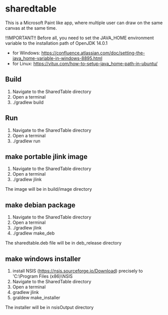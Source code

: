 # sharedtable

This is a Microsoft Paint like app, where multiple user can draw on the same canvas at the same time.

!!IMPORTANT!! Before all, you need to set the JAVA_HOME environment variable to the installation path of OpenJDK 14.0.1

* for Windows: https://confluence.atlassian.com/doc/setting-the-java_home-variable-in-windows-8895.html
* for Linux: https://vitux.com/how-to-setup-java_home-path-in-ubuntu/

## Build
1. Navigate to the SharedTable directory
1. Open a terminal
1. ./gradlew build

## Run
1. Navigate to the SharedTable directory
1. Open a terminal
1. ./gradlew run

## make portable jlink image
1. Navigate to the SharedTable directory
1. Open a terminal
1. ./gradlew jlink

The image will be in build/image directory

## make debian package
1. Navigate to the SharedTable directory
1. Open a terminal
1. ./gradlew jlink
1. ./gradlew make_deb

The sharedtable.deb file will be in deb_release directory

## make windows installer
1. install NSIS (https://nsis.sourceforge.io/Download) precisely to 'C:\Program Files (x86)\NSIS
1. Navigate to the SharedTable directory
1. Open a terminal
1. gradlew jlink
1. graldew make_installer

The installer will be in nsisOutput directory
